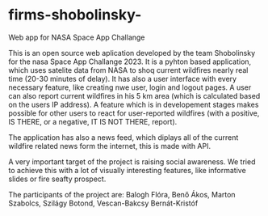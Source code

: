 # firms-shobolinsky-
Web app for NASA Space App Challange

This is an open source web aplication developed by the team Shobolinsky for the nasa Space App Challange 2023. It is a pyhton based application, which uses satelite data from NASA to shoq current wildfires nearly real time (20-30 minutes of delay). It has also a user interface with every necessary feature, like creating nwe user, login and logout pages. A user can also report current wildfires in his 5 km area (which is calculated based on the users IP address). A feature which is in developement stages makes possible for other users to react for user-reported wildfires (with a positive, IS THERE, or a  negative, IT IS NOT THERE, report). 

The application has also a news feed, which diplays all of the current wildfire related news form the internet, this is made with API.

A very important target of the project is raising social awareness. We tried to achieve this with a lot of visually interesting features, like informative slides or fire seafty prospect.

The participants of the project are:
Balogh Flóra,
Benő Ákos,
Marton Szabolcs,
Szilágy Botond,
Vescan-Bakcsy Bernát-Kristóf

